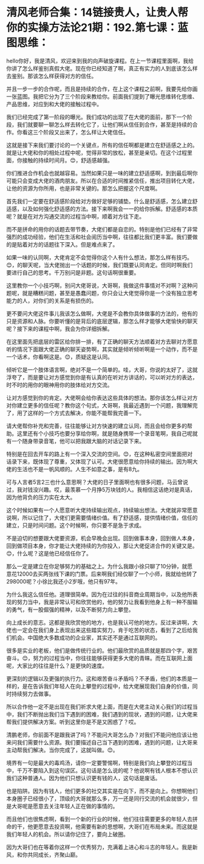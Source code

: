# 清风老师合集：14链接贵人，让贵人帮你的实操方法论21期：192.第七课：蓝图思维：

hello你好，我是清风，欢迎来到我的向声破旋课程。在上一节课程里面啊，我给你讲了怎么样鉴别真假大佬。现在你已经知道了啊，真正有实力的人到底该怎么样去鉴别。那该怎么样获得对方的信任。

并且一步一步的合作呢，而且是持续的合作，在上这个课程之前啊，我要先给你画一张蓝图。我把它分为了三个阶段来教给你。前面我们提到了曝光思维转化思维、产品思维，对应到和大佬的接触过程中。

我们已经完成了第一阶段的曝光。我们成功的出现了在大佬的面前，那下一个阶段，我们就要聊一聊怎么样去转化它了，让他们啊从信任到合作，甚至是持续的合作。你看这三个阶段又出来了，怎么样让大佬信任。

这就是接下来我们要讨论的一个关键点，所有的信任啊都是建立在舒适感之上的。就是让大佬和你的相处过程中呢，觉得非常的放松，甚至是亲切。在这个过程里面，你接触的持续时间月。😊，舒适感越强。

你们推进合作机会也就越容易。当然如果只是一味的建立舒适感啊，到到最后啊你可能只会变成大佬的酒肉朋友。所以在合适的时间推紧信任，推出项目转化大佬，让他的资源为你所用，也是非常关键的。那怎么把握这个尺度啊。

首先我们一定要在舒适感阶段给对方做好足够的铺垫。什么是舒适感，怎么建立舒适感，以及如何强化舒适感的方法。接下来啊我会一一的给你拆解。舒适感的本质呢？就是在对方沟通交流的过程当中啊，顺着对方往下走。

而不是拼命的用你的话题去带节奏，大佬们都是自恋的。特别是他们已经有了非常强烈的成功经验，他们在生活和社会阅历当中啊，往往都比我们更丰富。我们要做的是贴着对方的话题往下深入。但是难点来了。

如果一味的认同啊，大佬肯定不会觉得你这个人有什么想法，那怎么样有技巧。😊，的聊天呢，当大佬抛出一个话题的时候，我们既要认同肯定。但同时啊我们要进行自己的思考。千万别问是非题。这句话啊很重要。

这里教你一个小技巧啊，别问大佬哥说，大哥啊，我做这件事情对不对啊？这种问题呢，就是糟糕问题，甚至是愚蠢问题，你只会让大佬觉得你是一个没有独立思考能力的人，对你们的关系是有损伤的。

更不要问大佬这件事儿我该怎么做啊，大佬是不会教你具体做事的方法的，他有的只是资源和人脉。你要听懂的是背后的底层逻辑，那怎么样才能够大佬愉快的聊天呢？接下来的课程中啊，我会为你详细拆解。

在这里面先把底层的雷区给你排一排，有了正确的聊天方法顺着对方去聊对方愿意听的情况下面跟大佬正确的聊天姿势啊，其实就是倾听倾听啊是一个动作，而不是一个话术，你看啊这是。😊，质疑这是认同。

倾听它是一个肢体语言啊，绝对不是一个简单的。哇，大哥，你说的太好了，这就浮夸了，而是要让对方感觉到你是有认真的在听对方讲话的，可以听对方的表达，时不时的用你的眼神用你的肢体给对方交流。

让对方感觉到你的肯定。大佬啊会给你表达这些具体的想法。那你该怎么样让对方对你建立更多的信任呢？教你这个句式，大哥啊，我最近遇到一个问题，我理解完了，用了这样的一个方式去解决，你能不能帮我完善一下。

请大佬帮你补充和完善，往往能够让对方快速的建立认同，而且会给你更多的帮助。这里还有个小技巧也要分享给你啊，就是随身携带一个录音笔啊，我自己呢就有一个随身带录音笔，他可以把我跟大脑的对话记录下来。

特别是在回去开车的路上有一个深入交流的空间。😊，在这种私密空间里面把对话录下来，既体现了尊重，又体现了认可。大佬很愿意给你持续的输出。因为啊大佬的生活也不是一帆风顺的。人生不如意之事，是有8九。

可与人言者5言2三也什么意思啊？大佬的日子里面啊也有很多问题，马云曾说过，我对钱没兴趣。哎，最羡慕一个月挣5万块钱的人。我相信这话绝对是真话，因为他背负的压力实在太大。

这个时候如果有一个人愿意听大佬持续输出观点，持续输出想法。大佬就非常愿意说啊，所以记住了，大佬们更需要情绪价值。有了舒适感，提供情绪价值，信任的建立，只是时间问题。这个时候啊，你只要不是急于求成。

不是迫切的想要跟大佬要资源，机会早晚会出现。回到做事本身，回到做人本身，回到做项目本身，你才能让大佬持续的为你投入，那让大佬促进合作的关键又是。😊，什么呢？这是他已经信任你了。

那么一定是建立在你足够努力的基础之上。为什么我跟小徐只聊了10分钟，就愿意花12000去买两张线下课的门票。后来啊我们经仅聊了一个小师，我就给他转了298000呢？小徐比我还小2岁哦，他只有97年。

为什么我这么信任他。道理很简单。因为在过往的抖音商业周期当中，以及他所表现的努力当中，我是非常认可和欣赏他的，他的努力让我看到他身上有一种不服输的勇气，有一股倔强的精神，以及不断努力向上攀登。

向上成长的意志。这都是我欣赏他的地方，也是我认可他的地方。反过来讲啊，大佬也一定会在我们身上表现出来这些踏实努力，肯于吃苦的状态，看到了之后给我们机会。中国绝大多数成功的企业家，其实还不是通过互联网的。

很多是实业的老板，他们是做传统行业的。他们最欣赏的品质就是那四个字，艰苦奋斗。😊，努力的过程当中，你往往能够获得更多大佬的青睐。而在互联网上面呢，大家比的往往是什么？是更快的速度。

更深刻的逻辑以及更强的执行力。这和艰苦奋斗矛盾吗？不矛盾，他们的本质是一样的，是在告诉我们年轻人在向上攀登的过程中，给大佬展现我们自身的价值，同时持续努力去做事。

所以合作他一定不是出现在我们祈求大佬上面，而是在大佬主动关心我们的过程当中，我们不断抛出我们当下遇到的困难，我们遇到的现状，遇到的问题，让大佬来帮我们提供解决方案。听到这里你是不是又困惑了？哎。

清鹏老师，你前面不是跟我讲了吗？不能问大哥怎么办？对我们不能问他应该让他来问我们需要什么资源。我们要描述自己当下遇到的困难，遇到的问题，让大哥来主动帮我们解决。当你完成了，这就叫做。😊。

境界有一句是最大的毒鸡汤，请你一定要警惕啊，特别是我们向上攀登的过程当中，千万不要陷入到这句误区。这句话是怎么说的呢？他说啊有钱人根本不想认识我们这种普通人。因为他们只想认识更有钱的人，这句话是废话。

也是陷阱。因为有钱人，他们更多的社交其实是在向下，而不是向上。你想啊他们本身圈子已经很小了，顶级的大哥就那么多，万一还是同行交流的机会就很少，但是大哥呢是愿意去关注年轻人正在做的事情的。

而且他们也很焦虑啊，看到一个新的行业的时候，他们往往需要更多的年轻人去拼命的干，他更愿意去投资啊，他需要有新的思想啊，大哥们在布局未来。而这就是我们年轻人的机会。所以请你记住了，要向上破圈。

因为大哥们也在等着你这样一个优秀努力，充满着上进心和斗志的年轻人。我是新风，和你共同成长，齐聚山巅。